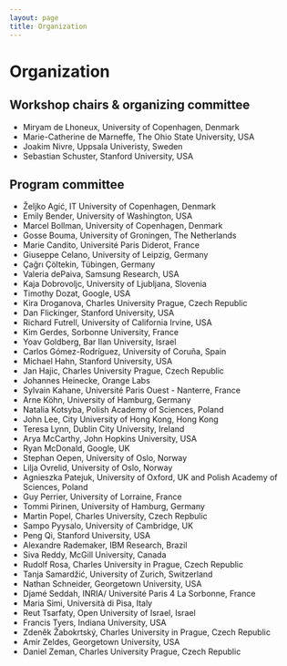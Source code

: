 ```yaml
---
layout: page
title: Organization
---
```


# Organization

## Workshop chairs & organizing committee

* Miryam de Lhoneux, University of Copenhagen, Denmark
* Marie-Catherine de Marneffe, The Ohio State University, USA
* Joakim Nivre, Uppsala Univeristy, Sweden
* Sebastian Schuster, Stanford University, USA


## Program committee

* Željko Agić, IT University of Copenhagen, Denmark
* Emily Bender, University of Washington, USA
* Marcel Bollman, University of Copenhagen, Denmark
* Gosse Bouma, University of Groningen, The Netherlands
* Marie Candito, Université Paris Diderot, France
* Giuseppe Celano, University of Leipzig, Germany
* Çağrı Çöltekin, Tübingen, Germany
* Valeria dePaiva, Samsung Research, USA
* Kaja Dobrovoljc, University of Ljubljana, Slovenia
* Timothy Dozat, Google, USA
* Kira Droganova, Charles University Prague, Czech Republic
* Dan Flickinger, Stanford University, USA
* Richard Futrell, University of California Irvine, USA
* Kim Gerdes, Sorbonne University, France
* Yoav Goldberg, Bar Ilan University, Israel
* Carlos Gómez-Rodríguez, University of Coruña, Spain
* Michael Hahn, Stanford University, USA
* Jan Hajic, Charles University Prague, Czech Republic
* Johannes Heinecke, Orange Labs
* Sylvain Kahane, Université Paris Ouest - Nanterre, France
* Arne Köhn, University of Hamburg, Germany
* Natalia Kotsyba, Polish Academy of Sciences, Poland
* John Lee, City University of Hong Kong, Hong Kong
* Teresa Lynn, Dublin City University, Ireland
* Arya McCarthy, John Hopkins University, USA
* Ryan McDonald, Google, UK
* Stephan Oepen, University of Oslo, Norway
* Lilja Ovrelid, University of Oslo, Norway
* Agnieszka Patejuk, University of Oxford, UK and Polish Academy
of Sciences, Poland
* Guy Perrier, University of Lorraine, France
* Tommi Pirinen, University of Hamburg, Germany
* Martin Popel, Charles University, Czech Repbulic
* Sampo Pyysalo, University of Cambridge, UK
* Peng Qi, Stanford University, USA
* Alexandre Rademaker, IBM Research, Brazil
* Siva Reddy, McGill University, Canada
* Rudolf Rosa, Charles University in Prague, Czech Republic
* Tanja Samardžić, University of Zurich, Switzerland
* Nathan Schneider, Georgetown University, USA
* Djamé Seddah, INRIA/ Université Paris 4 La Sorbonne, France
* Maria Simi, Università di Pisa, Italy
* Reut Tsarfaty, Open University of Israel, Israel
* Francis Tyers, Indiana University, USA
* Zdeněk Žabokrtský, Charles University in Prague, Czech Republic
* Amir Zeldes, Georgetown University, USA
* Daniel Zeman, Charles University Prague, Czech Republic
